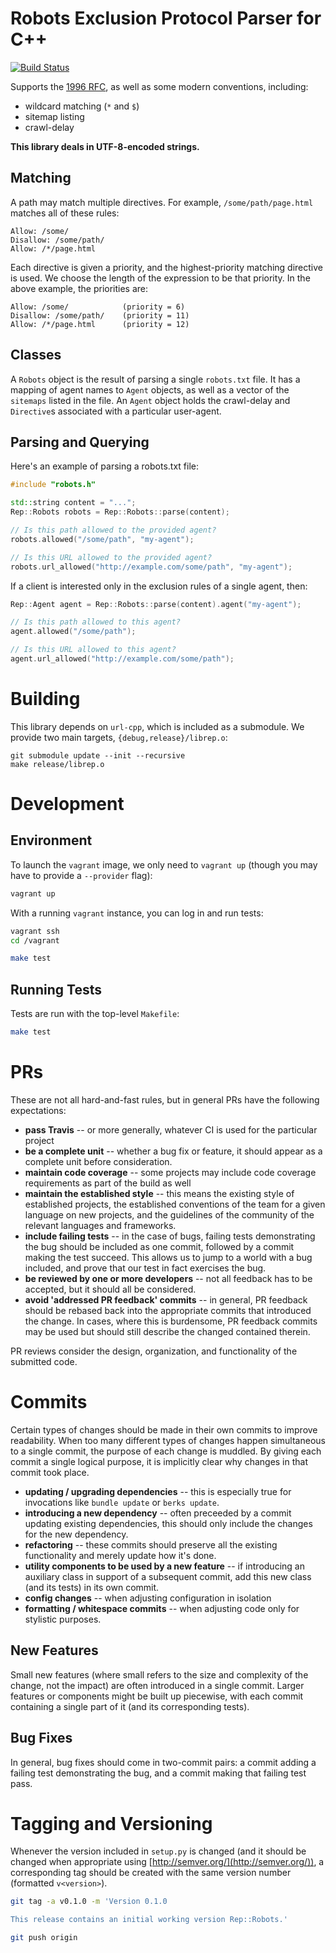 Robots Exclusion Protocol Parser for C++
========================================

[![Build Status](https://travis-ci.org/seomoz/rep-cpp.svg?branch=master)](https://travis-ci.org/seomoz/rep-cpp)

Supports the [1996 RFC](http://www.robotstxt.org/norobots-rfc.txt), as well as some
modern conventions, including:

- wildcard matching (`*` and `$`)
- sitemap listing
- crawl-delay

__This library deals in UTF-8-encoded strings.__

Matching
--------
A path may match multiple directives. For example, `/some/path/page.html` matches all
of these rules:

```
Allow: /some/
Disallow: /some/path/
Allow: /*/page.html
```

Each directive is given a priority, and the highest-priority matching directive is used.
We choose the length of the expression to be that priority. In the above example, the
priorities are:

```
Allow: /some/            (priority = 6)
Disallow: /some/path/    (priority = 11)
Allow: /*/page.html      (priority = 12)
```

Classes
-------
A `Robots` object is the result of parsing a single `robots.txt` file. It has a mapping of
agent names to `Agent` objects, as well as a vector of the `sitemaps` listed in the file.
An `Agent` object holds the crawl-delay and `Directive`s associated with a particular
user-agent.

Parsing and Querying
--------------------
Here's an example of parsing a robots.txt file:

```c++
#include "robots.h"

std::string content = "...";
Rep::Robots robots = Rep::Robots::parse(content);

// Is this path allowed to the provided agent?
robots.allowed("/some/path", "my-agent");

// Is this URL allowed to the provided agent?
robots.url_allowed("http://example.com/some/path", "my-agent");
```

If a client is interested only in the exclusion rules of a single agent, then:

```c++
Rep::Agent agent = Rep::Robots::parse(content).agent("my-agent");

// Is this path allowed to this agent?
agent.allowed("/some/path");

// Is this URL allowed to this agent?
agent.url_allowed("http://example.com/some/path");
```

Building
========
This library depends on `url-cpp`, which is included as a submodule. We provide two
main targets, `{debug,release}/librep.o`:

```
git submodule update --init --recursive
make release/librep.o
```

Development
===========

Environment
-----------
To launch the `vagrant` image, we only need to
`vagrant up` (though you may have to provide a `--provider` flag):

```bash
vagrant up
```

With a running `vagrant` instance, you can log in and run tests:

```bash
vagrant ssh
cd /vagrant

make test
```

Running Tests
-------------
Tests are run with the top-level `Makefile`:

```bash
make test
```

PRs
===
These are not all hard-and-fast rules, but in general PRs have the following expectations:

- __pass Travis__ -- or more generally, whatever CI is used for the particular project
- __be a complete unit__ -- whether a bug fix or feature, it should appear as a complete
    unit before consideration.
- __maintain code coverage__ -- some projects may include code coverage requirements as
    part of the build as well
- __maintain the established style__ -- this means the existing style of established
    projects, the established conventions of the team for a given language on new
    projects, and the guidelines of the community of the relevant languages and
    frameworks.
- __include failing tests__ -- in the case of bugs, failing tests demonstrating the bug
    should be included as one commit, followed by a commit making the test succeed. This
    allows us to jump to a world with a bug included, and prove that our test in fact
    exercises the bug.
- __be reviewed by one or more developers__ -- not all feedback has to be accepted, but
    it should all be considered.
- __avoid 'addressed PR feedback' commits__ -- in general, PR feedback should be rebased
    back into the appropriate commits that introduced the change. In cases, where this
    is burdensome, PR feedback commits may be used but should still describe the changed
    contained therein.

PR reviews consider the design, organization, and functionality of the submitted code.

Commits
=======
Certain types of changes should be made in their own commits to improve readability. When
too many different types of changes happen simultaneous to a single commit, the purpose of
each change is muddled. By giving each commit a single logical purpose, it is implicitly
clear why changes in that commit took place.

- __updating / upgrading dependencies__ -- this is especially true for invocations like
    `bundle update` or `berks update`.
- __introducing a new dependency__ -- often preceeded by a commit updating existing
    dependencies, this should only include the changes for the new dependency.
- __refactoring__ -- these commits should preserve all the existing functionality and
    merely update how it's done.
- __utility components to be used by a new feature__ -- if introducing an auxiliary class
    in support of a subsequent commit, add this new class (and its tests) in its own
    commit.
- __config changes__ -- when adjusting configuration in isolation
- __formatting / whitespace commits__ -- when adjusting code only for stylistic purposes.

New Features
------------
Small new features (where small refers to the size and complexity of the change, not the
impact) are often introduced in a single commit. Larger features or components might be
built up piecewise, with each commit containing a single part of it (and its corresponding
tests).

Bug Fixes
---------
In general, bug fixes should come in two-commit pairs: a commit adding a failing test
demonstrating the bug, and a commit making that failing test pass.

Tagging and Versioning
======================
Whenever the version included in `setup.py` is changed (and it should be changed when
appropriate using [http://semver.org/](http://semver.org/)), a corresponding tag should
be created with the same version number (formatted `v<version>`).

```bash
git tag -a v0.1.0 -m 'Version 0.1.0

This release contains an initial working version Rep::Robots.'

git push origin
```

